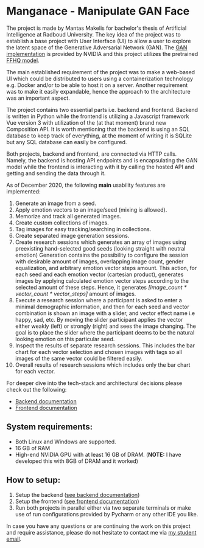# Manganace - Manipulate GAN Face

The project is made by Mantas Makelis for bachelor's thesis of Artificial Intelligence at Radboud University.
The key idea of the project was to establish a base project with User Interface (UI) to allow a user to explore the latent space of the Generative Adversarial Network (GAN).
The [GAN implementation](https://github.com/NVlabs/stylegan2) is provided by NVIDIA and this project utilizes the pretrained [FFHQ model](https://nvlabs-fi-cdn.nvidia.com/stylegan2/networks/stylegan2-ffhq-config-f.pkl).

The main established requirement of the project was to make a web-based UI which could be distributed to users using a containerization technology e.g. Docker and/or to be able to host it on a server.
Another requirement was to make it easily expandable, hence the approach to the architecture was an important aspect. 

The project contains two essential parts i.e. backend and frontend.
Backend is written in Python while the frontend is utilizing a Javascript framework Vue version 3 with utilization of the (at that moment) brand new Composition API.
It is worth mentioning that the backend is using an SQL database to keep track of everything, at the moment of writing it is SQLite but any SQL database can easily be configured.

Both projects, backend and frontend, are connected via HTTP calls.
Namely, the backend is hosting API endpoints and is encapsulating the GAN model while the frontend is interacting with it by calling the hosted API and getting and sending the data through it.

As of December 2020, the following **main** usability features are implemented:

1. Generate an image from a seed.
2. Apply emotion vectors to an image/seed (mixing is allowed).
3. Memorize and track all generated images.
4. Create custom collections of images.
5. Tag images for easy tracking/searching in collections.
6. Create separated image generation sessions.
7. Create research sessions which generates an array of images using preexisting hand-selected good seeds (looking straight with neutral emotion)
Generation contains the possibility to configure the session with desirable amount of images, overlapping image count, gender equalization, and arbitrary emotion vector steps amount.
This action, for each seed and each emotion vector (cartesian product), generates images by applying calculated emotion vector steps according to the selected amount of these steps.
Hence, it generates _[image_count * vector_count * vector_steps]_ amount of images.
8. Execute a research session where a participant is asked to enter a minimal demographic information, and then for each seed and vector combination is shown an image with a slider, and vector effect name i.e happy, sad, etc.
By moving the slider participant applies the vector either weakly (left) or strongly (right) and sees the image changing.
The goal is to place the slider where the participant deems to be the natural looking emotion on this particular seed.
9. Inspect the results of separate research sessions.
This includes the bar chart for each vector selection and chosen images with tags so all images of the same vector could be filtered easily.
10. Overall results of research sessions which includes only the bar chart for each vector.

For deeper dive into the tech-stack and architectural decisions please check out the following:
- [Backend documentation](backend/README.md)
- [Frontend documentation](frontend/README.md)

## System requirements:

- Both Linux and Windows are supported.
- 16 GB of RAM
- High-end NVIDIA GPU with at least 16 GB of DRAM. (**NOTE:** I have developed this with 8GB of DRAM and it worked)

## How to setup:

1. Setup the backend ([see backend documentation](backend/README.md))
2. Setup the frontend ([see frontend documentation](frontend/README.md))
3. Run both projects in parallel either via two separate terminals or make use of run configurations provided by Pycharm or any other IDE you like. 

In case you have any questions or are continuing the work on this project and require assistance, please do not hesitate to contact me via [my student email](mailto:m.makelis@student.ru.nl).